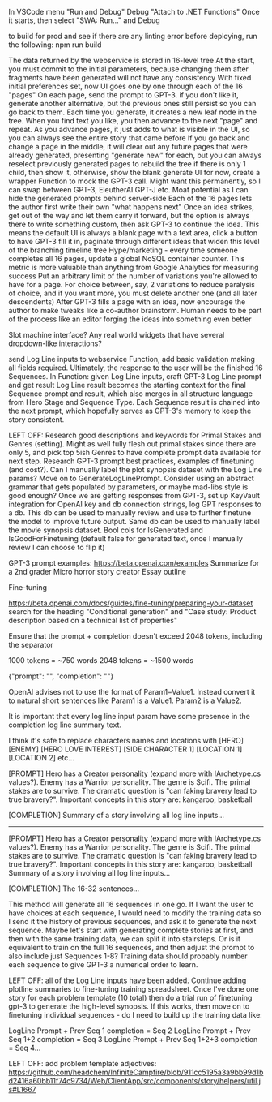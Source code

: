 In VSCode menu "Run and Debug"
	Debug "Attach to .NET Functions"
	Once it starts, then select "SWA: Run..." and Debug

to build for prod and see if there are any linting error before deploying, run the following:
npm run build

The data returned by the webservice is stored in 16-level tree
At the start, you must commit to the initial parameters, because changing them after fragments have been generated will not have any consistency
With fixed initial preferences set, now UI goes one by one through each of the 16 "pages"
On each page, send the prompt to GPT-3. if you don't like it, generate another alternative, but the previous ones still persist so you can go back to them. Each time you generate, it creates a new leaf node in the tree.
When you find text you like, you then advance to the next "page" and repeat.
As you advance pages, it just adds to what is visible in the UI, so you can always see the entire story that came before
If you go back and change a page in the middle, it will clear out any future pages that were already generated, presenting "generate new" for each, but you can always reselect previously generated pages to rebuild the tree
if there is only 1 child, then show it, otherwise, show the blank generate UI
for now, create a wrapper Function to mock the GPT-3 call. Might want this permanently, so I can swap between GPT-3, EleutherAI GPT-J etc. Moat potential as I can hide the generated prompts behind server-side
Each of the 16 pages lets the author first write their own "what happens next" Once an idea strikes, get out of the way and let them carry it forward, but the option is always there to write something custom, then ask GPT-3 to continue the idea. This means the default UI is always a blank page with a text area, click a button to have GPT-3 fill it in, paginate through different ideas that widen this level of the branching timeline tree
Hype/marketing - every time someone completes all 16 pages, update a global NoSQL container counter. This metric is more valuable than anything from Google Analytics for measuring success
Put an arbitrary limit of the number of variations you're allowed to have for a page. For choice between, say, 2 variations to reduce paralysis of choice, and if you want more, you must delete another one (and all later descendents)
After GPT-3 fills a page with an idea, now encourage the author to make tweaks like a co-author brainstorm. Human needs to be part of the process like an editor forging the ideas into something even better

Slot machine interface? Any real world widgets that have several dropdown-like interactions?

send Log Line inputs to webservice Function, add basic validation making all fields required. Ultimately, the response to the user will be the finished 16 Sequences.
	In Function:
		given Log Line inputs, craft GPT-3 Log Line prompt and get result
		Log Line result becomes the starting context for the final Sequence prompt and result, which also merges in all structure language from Hero Stage and Sequence Type.
		Each Sequence result is chained into the next prompt, which hopefully serves as GPT-3's memory to keep the story consistent.

LEFT OFF:
Research good descriptions and keywords for Primal Stakes and Genres (setting). Might as well fully flesh out primal stakes since there are only 5, and pick top 5ish Genres to have complete prompt data available for next step.
Research GPT-3 prompt best practices, examples of finetuning (and cost?). Can I manually label the plot synopsis dataset with the Log Line params?
Move on to GenerateLogLinePrompt. Consider using an abstract grammar that gets populated by parameters, or maybe mad-libs style is good enough?
Once we are getting responses from GPT-3, set up KeyVault integration for OpenAI key and db connection strings, log GPT responses to a db. This db can be used to manually review and use to further finetune the model to improve future output. Same db can be used to manually label the movie synopsis dataset. Bool cols for IsGenerated and IsGoodForFinetuning (default false for generated text, once I manually review I can choose to flip it)

GPT-3 prompt examples: https://beta.openai.com/examples
	Summarize for a 2nd grader
	Micro horror story creator
	Essay outline

Fine-tuning

https://beta.openai.com/docs/guides/fine-tuning/preparing-your-dataset
search for the heading "Conditional generation" and "Case study: Product description based on a technical list of properties"

Ensure that the prompt + completion doesn't exceed 2048 tokens, including the separator

1000 tokens = ~750 words
2048 tokens = ~1500 words

{"prompt": "<prompt text>", "completion": "<ideal generated text>"}

OpenAI advises not to use the format of Param1=Value1. Instead convert it to natural short sentences like Param1 is a Value1. Param2 is a Value2.

It is important that every log line input param have some presence in the completion log line summary text.

I think it's safe to replace characters names and locations with [HERO] [ENEMY] [HERO LOVE INTEREST] [SIDE CHARACTER 1] [LOCATION 1] [LOCATION 2] etc...

[PROMPT]
Hero has a Creator personality (expand more with IArchetype.cs values?). Enemy has a Warrior personality. The genre is Scifi. The primal stakes are to survive. The dramatic question is "can faking bravery lead to true bravery?". Important concepts in this story are: kangaroo, basketball

[COMPLETION]
Summary of a story involving all log line inputs...

-------

[PROMPT]
Hero has a Creator personality (expand more with IArchetype.cs values?). Enemy has a Warrior personality. The genre is Scifi. The primal stakes are to survive. The dramatic question is "can faking bravery lead to true bravery?". Important concepts in this story are: kangaroo, basketball
Summary of a story involving all log line inputs...

[COMPLETION]
The 16-32 sentences...

This method will generate all 16 sequences in one go. If I want the user to have choices at each sequence, I would need to modify the training data so I send it the history of previous sequences, and ask it to generate the next sequence. Maybe let's start with generating complete stories at first, and then with the same training data, we can split it into stairsteps. Or is it equivalent to train on the full 16 sequences, and then adjust the prompt to also include just Sequences 1-8? Training data should probably number each sequence to give GPT-3 a numerical order to learn.


LEFT OFF: all of the Log Line inputs have been added. Continue adding plotline summaries to fine-tuning training spreadsheet. Once I've done one story for each problem template (10 total) then do a trial run of finetuning gpt-3 to generate the high-level synopsis. If this works, then move on to finetuning individual sequences - do I need to build up the training data like:

LogLine Prompt + Prev Seq 1 completion = Seq 2
LogLine Prompt + Prev Seq 1+2 completion = Seq 3
LogLine Prompt + Prev Seq 1+2+3 completion = Seq 4...

LEFT OFF: add problem template adjectives: https://github.com/headchem/InfiniteCampfire/blob/911cc5195a3a9bb99d1bd2416a60bb11f74c9734/Web/ClientApp/src/components/story/helpers/util.js#L1667